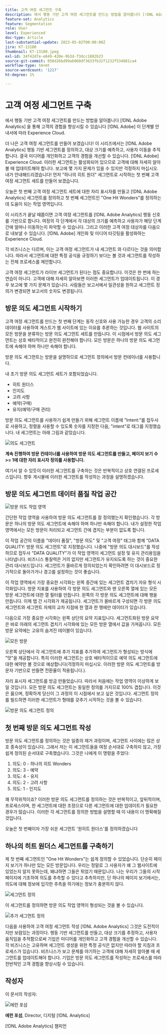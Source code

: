 ```yaml
---
title: 고객 여정 세그먼트 구축
description: 에서 행동 기반 고객 여정 세그먼트를 만드는 방법을 알아봅니다 [!DNL Adobe Analytics] 을 통해 고객의 경험을 향상시킬 수 있습니다 [!DNL Adobe] 이 단계별 안내서에 따라 Experience Cloud.
feature-set: Analytics
feature: Segmentation
role: User
level: Experienced
doc-type: Article
last-substantial-update: 2023-05-02T00:00:00Z
jira: KT-13180
thumbnail: KT-13180.jpeg
exl-id: 34f42d7e-e849-420e-9b3d-f3dcc1882b23
source-git-commit: 058d26bd99ab060df3633fb32f1232f534881ca4
workflow-type: tm+mt
source-wordcount: '1217'
ht-degree: 1%

---
```


# 고객 여정 세그먼트 구축

에서 행동 기반 고객 여정 세그먼트를 만드는 방법을 알아봅니다 [!DNL Adobe Analytics] 을 통해 고객의 경험을 향상시킬 수 있습니다 [!DNL Adobe] 이 단계별 안내서에 따라 Experience Cloud.

더 나은 고객 여정 세그먼트를 만들어 보겠습니다! 이 시리즈에서는 [!DNL Adobe Analytics] 행동 기반 세그먼트를 정의하고, 대상 크기를 예측하고, 사용자 이동을 추적합니다. 결국 미디어를 개인화하고 고객의 경험을 개선할 수 있습니다. [!DNL Adobe] Experience Cloud. 이러한 세그먼트는 활성화되어 있으므로 고객에 대해 자세히 알아볼 때 업데이트해야 합니다. 보고에 몇 가지 문제가 있을 수 있지만 걱정하지 마십시오. 내가 안내해드리겠습니다! 먼저 &quot;하나의 히트 원더&quot; 세그먼트로 시작하는 첫 번째 고객 여정 세그먼트 세트를 만들어 보겠습니다.

오늘은 첫 번째 고객 여정 세그먼트 세트에 대한 자리 표시자를 만들고 [!DNL Adobe Analytics] 세그먼트를 정의하고 첫 번째 세그먼트인 &quot;One Hit Wonders&quot;를 정의하는 데 도움이 되는 작업 영역입니다.

이 시리즈가 끝날 때쯤이면 고객 여정 세그먼트를 [!DNL Adobe Analytics] 행동 신호를 기반으로 합니다. 여정의 각 단계에서 각 대상의 크기를 예측하고 사용자가 해당 단계 간에 얼마나 이동하는지 파악할 수 있습니다. 그리고 이러한 고객 여정 대상자를 다음으로 내보낼 수 있습니다. [!DNL Adobe] 개인화 및 미디어 타깃팅을 활성화하는 Experience Cloud.

각 비즈니스는 다르며, 이는 고객 여정 세그먼트가 내 세그먼트 와 다르다는 것을 의미합니다. 따라서 세그먼트에 대한 특정 공식을 규정하기 보다는 볼 것과 세그먼트를 작성하는 전체 프로세스를 제안합니다.

고객 여정 세그먼트가 라이브 세그먼트가 된다는 점도 중요합니다. 이것은 한 번에 하는 연습이 아니다. 고객에 대해 자세히 알아보면 이러한 세그먼트가 업데이트됩니다. 이 경우 보고에 몇 가지 문제가 있습니다. 사람들은 보고서에서 일관성을 원하고 세그먼트 정의가 변경되면 보고서의 숫자도 변경됩니다.

## 방문 의도 세그먼트 시작하기

고객 여정 세그먼트를 만드는 첫 번째 단계는 동작 신호와 사용 가능한 경우 고객의 소리 데이터를 사용하여 게스트가 웹 사이트에 있는 이유를 추론하는 것입니다. 웹 사이트의 모든 방문을 분류하는 방문 의도 세그먼트 세트를 만듭니다. 이 시점에서 방문 의도 세그먼트는 상호 배타적이고 완전히 완전해야 합니다. 모든 방문은 하나의 방문 의도 세그먼트에 속해야 하며 하나만 속해야 합니다.

방문 의도 세그먼트는 방문을 설명하므로 세그먼트 정의에서 방문 컨테이너를 사용합니다.

내 초기 방문 의도 세그먼트 세트가 포함되었습니다.

* 히트 원더스
* 인지도
* 고려 사항
* 예약(구매)
* 유지(예약/구매 관리)

방문 의도 세그먼트를 사용하기 쉽게 만들기 위해 세그먼트 이름에 &quot;Intent:&quot;를 접두사로 사용하고, 정렬을 사용할 수 있도록 숫자를 지정한 다음, &quot;intent&quot;로 태그를 지정했습니다. 내 세그먼트는 아래 그림과 같았습니다.

![의도 세그먼트](assets/intent-segments.png)

**계속 진행하여 방문 컨테이너를 사용하여 방문 의도 세그먼트를 만들고, 페이지 보기 수 >= 1에 대한 자리 표시자 정의를 사용합니다.**

여기서 알 수 있듯이 이러한 세그먼트를 구축하는 것은 반복적이고 상호 연결된 프로세스입니다. 향후 게시물에 이러한 세그먼트를 작성하는 과정을 설명하겠습니다.

## 방문 의도 세그먼트 데이터 품질 작업 공간

![방문 의도 작업 영역](assets/visit-intent-workspace.png)

간단한 작업 영역을 사용하여 방문 의도 세그먼트를 잘 정의했는지 확인했습니다. 각 방문은 하나의 방문 의도 세그먼트에 속해야 하며 하나만 속해야 합니다. 내가 설정한 작업 영역에서는 모든 방문이 처리되고 세그먼트 간에 겹치는 부분이 없도록 합니다.

이 작업 공간의 이름을 &quot;데이터 품질&quot;, &quot;방문 의도&quot; 및 &quot;고객 여정&quot; 태그와 함께 &quot;DATA QUALITY: 방문 의도 세그먼트&quot;로 지정했습니다. 나중에 &quot;방문 의도 대시보드&quot;를 작성하므로 접두사 &quot;DATA QUALITY&quot;가 이 작업 영역이 세그먼트 설정 및 유지 관리용임을 나타냅니다. 비즈니스 통찰력은 거의 없지만 세그먼트가 유지되도록 하는 것이 중요한 관리 대시보드입니다. 세그먼트가 올바르게 정의되었는지 확인하려면 이 대시보드로 정기적으로 돌아가거나 경고를 설정하는 것이 좋습니다.

이 작업 영역에서 가장 중요한 시각화는 왼쪽 중간에 있는 세그먼트 겹치기 자유 형식 시각화입니다. 방문 지표를 사용하여 각 방문 의도 세그먼트와 맨 오른쪽 열에 있는 모든 방문 세그먼트에 대한 열 필터를 만듭니다. 왼쪽의 각 방문 의도 세그먼트에 대해 행을 만듭니다. 이제 탭 간 시각화가 제공됩니다. 세그먼트가 올바르게 구성되면 각 방문 의도 세그먼트와 세그먼트 자체의 교차 지점에 한 열과 한 행에만 데이터가 있습니다.

다음으로 가장 중요한 시각화는 왼쪽 상단의 요약 지표입니다. 세그먼트화된 방문 요약은 바로 아래의 세그먼트 겹치기 시각화에 있는 모든 방문 열에서 값을 가져옵니다. 모든 방문 요약에는 고유의 숨겨진 테이블이 있습니다.

![모든 방문](assets/all-visits.png)

오른쪽 상단에서 각 세그먼트에 추가 지표를 추가하여 세그먼트가 형성되는 방식에 &quot;맛&quot;을 제공합니다. 특히 이러한 세그먼트는 상호 배타적이므로 예약 의도 세그먼트에 대한 예약만 볼 것으로 예상합니다(걱정하지 마십시오. 이러한 방문 의도 세그먼트를 방문자 기반으로 만들면 전환율이 적용됩니다.).

자리 표시자 세그먼트를 방금 만들었습니다. 따라서 처음에는 작업 영역이 이상하게 보일 것입니다. 모든 방문 의도 세그먼트는 동일한 정의를 가지므로 100% 겹칩니다. 이것은 옳으며, 정확하게 당신이 그 과정의 이 시점에서 보고 싶은 것입니다. 세그먼트 정의를 빌드하면 이러한 세그먼트가 형태를 갖추기 시작하는 것을 볼 수 있습니다.

![방문 의도 세그먼트 정의](assets/visit-intent-segment-defs.png)

## 첫 번째 방문 의도 세그먼트 작성

방문 의도 세그먼트를 정의하는 것은 일종의 제거 과정이며, 세그먼트 사이에는 많은 상호 종속성이 있습니다. 그래서 저는 이 세그먼트들을 여정 순서대로 구축하지 않고, 가장 쉽게 정의된 순서대로 구축했습니다. 그것은 나에게 이 명령을 주었다:

1. 의도: 0 - 하나의 히트 Wonders
1. 의도: 3 - 예약
1. 의도: 4 - 유지
1. 의도: 2 - 고려 사항
1. 의도: 1 - 인지도

꽤 무작위적이죠? 이러한 방문 의도 세그먼트를 정의하는 것은 반복적이고, 앞뒤적이며, 프로세스이며, 한 세그먼트에 대한 조정으로 다른 세그먼트에 대한 업데이트가 필요한 경우가 많습니다. 이러한 각 세그먼트를 정의한 방법을 설명할 때 이 내용이 더 명확해질 것입니다.

오늘은 첫 번째이자 가장 쉬운 세그먼트 &#39;원히트 원더스&#39;를 정의하겠습니다

## 하나의 히트 원더스 세그먼트를 구축하기

제 첫 번째 세그먼트인 &quot;One Hit Wonders&quot;는 쉽게 정의할 수 있었습니다. 단순히 페이지 보기가 하나만 있는 모든 방문입니다. 우리는 정말로 그 사용자가 왜 그 웹사이트에 있었는지 알지 못하는데, 왜냐하면 그들은 튀었기 때문입니다. 나는 우리가 그들의 시작 페이지에 기초하여 의도를 추측할 수 있다고 추측하지만, 단 하나의 페이지 보기에서는, 의도에 대해 정보에 입각한 추측을 하기에는 정보가 충분하지 않다.

![세그먼트 정의](assets/segment-def.png)

이 세그먼트를 정의하면 방문 의도 작업 영역이 형성되는 것을 볼 수 있습니다.

![추가 세그먼트 정의](assets/more-segment-defs.png)

다음을 사용하여 고객 여정 세그먼트 작성 [!DNL Adobe Analytics] 그것은 도전적이지만 보람있는 과정이다. 행동 기반 세그먼트를 만들고, 대상 크기를 추정하고, 사용자 움직임을 추적함으로써 기업은 미디어를 개인화하고 고객 경험을 개선할 수 있습니다. 각 비즈니스는 고유하며 세그먼트 생성을 위한 특정 공식은 없지만 따라야 할 지침과 프로세스가 있습니다. 비즈니스가 보고 문제를 야기하는 고객에 대해 자세히 알아볼 때 세그먼트를 업데이트해야 합니다. 기업은 방문 의도 세그먼트를 작성하는 프로세스를 따라 전반적인 고객 경험을 향상시킬 수 있습니다.

## 작성자

이 문서의 작성자:

![에런 포섬](assets/aaron-headshot.png)

**에런 포섬**, Director, 디지털 [!DNL Analytics]

[!DNL Adobe Analytics] 챔피언
